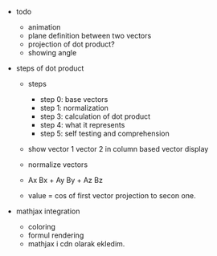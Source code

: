 

- todo
    - animation 
    - plane definition between two vectors
    - projection of dot product?
    - showing angle

- steps of dot product
    - steps
        - step 0: base vectors
        - step 1: normalization 
        - step 3: calculation of dot product
        - step 4: what it represents
        - step 5: self testing and comprehension

    - show vector 1 vector 2 in column based vector display
    - normalize vectors
    - Ax Bx + Ay By + Az Bz 
    - value = cos of first vector projection to secon one.

- mathjax integration
    - coloring
    - formul rendering
    - mathjax i cdn olarak ekledim.
